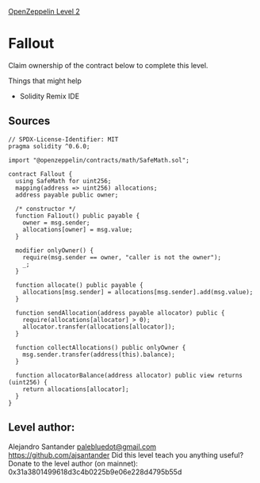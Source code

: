 [OpenZeppelin Level 2](https://ethernaut.openzeppelin.com/level/0x5732B2F88cbd19B6f01E3a96e9f0D90B917281E5)

# Fallout

Claim ownership of the contract below to complete this level.

Things that might help

- Solidity Remix IDE

## Sources

```solidity
// SPDX-License-Identifier: MIT
pragma solidity ^0.6.0;

import "@openzeppelin/contracts/math/SafeMath.sol";

contract Fallout {
  using SafeMath for uint256;
  mapping(address => uint256) allocations;
  address payable public owner;

  /* constructor */
  function Fal1out() public payable {
    owner = msg.sender;
    allocations[owner] = msg.value;
  }

  modifier onlyOwner() {
    require(msg.sender == owner, "caller is not the owner");
    _;
  }

  function allocate() public payable {
    allocations[msg.sender] = allocations[msg.sender].add(msg.value);
  }

  function sendAllocation(address payable allocator) public {
    require(allocations[allocator] > 0);
    allocator.transfer(allocations[allocator]);
  }

  function collectAllocations() public onlyOwner {
    msg.sender.transfer(address(this).balance);
  }

  function allocatorBalance(address allocator) public view returns (uint256) {
    return allocations[allocator];
  }
}

```

## Level author:

Alejandro Santander
palebluedot@gmail.com
https://github.com/ajsantander
Did this level teach you anything useful? Donate to the level author (on mainnet): 0x31a3801499618d3c4b0225b9e06e228d4795b55d
